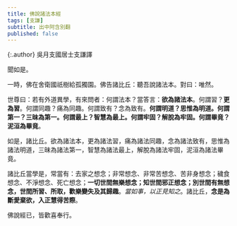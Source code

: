 ```yaml
---
title: 佛說諸法本經
tags: [支謙]
subtitle: 出中阿含別翻
published: false
---
```


{:.author}
吳月支國居士支謙譯

聞如是。

一時，佛在舍衛國祇樹給孤獨園。佛告諸比丘：聽吾說諸法本。對曰：唯然。

世尊曰：若有外道異學，有來問者：何謂法本？當答言：<b>欲為諸法本</b>。何謂習？<b>更為習</b>。何謂同趣？痛為同趣。何謂致有？念為致有。<b>何謂明道？思惟為明道。何謂第一？三昧為第一。何謂最上？智慧為最上。何謂牢固？解脫為牢固。何謂畢竟？泥洹為畢竟</b>。

如是，諸比丘。欲為諸法本，更為諸法習，痛為諸法同趣，念為諸法致有，思惟為諸法明道，三昧為諸法第一，智慧為諸法最上，解脫為諸法牢固，泥洹為諸法畢竟。

諸比丘當學是，常當有：去家之想念；非常想念、非常苦想念、苦非身想念；穢食想念、不淨想念、死亡想念；<b>一切世間無樂想念；知世間邪正想念；別世間有無想念，世間所習、所取，歡樂變失及其歸趣</b>。*當如事，以正見知之*。諸比丘，<b>念是為斷愛棄欲，入正慧得苦際</b>。

佛說經已，皆歡喜奉行。